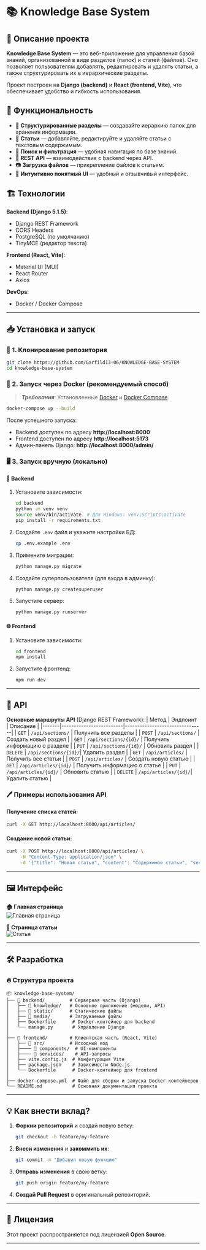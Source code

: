 # 📚 Knowledge Base System

## 📖 Описание проекта
**Knowledge Base System** — это веб-приложение для управления базой знаний, организованной в виде разделов (папок) и статей (файлов). Оно позволяет пользователям добавлять, редактировать и удалять статьи, а также структурировать их в иерархические разделы.

Проект построен на **Django (backend)** и **React (frontend, Vite)**, что обеспечивает удобство и гибкость использования.

## 🚀 Функциональность
- 📂 **Структурированные разделы** — создавайте иерархию папок для хранения информации.
- 📝 **Статьи** — добавляйте, редактируйте и удаляйте статьи с текстовым содержимым.
- 🔎 **Поиск и фильтрация** — удобная навигация по базе знаний.
- 🔄 **REST API** — взаимодействие с backend через API.
- 📷 **Загрузка файлов** — прикрепление файлов к статьям.
- 🎨 **Интуитивно понятный UI** — удобный и отзывчивый интерфейс.

## 🏗️ Технологии
**Backend (Django 5.1.5)**:
- Django REST Framework
- CORS Headers
- PostgreSQL (по умолчанию)
- TinyMCE (редактор текста)

**Frontend (React, Vite)**:
- Material UI (MUI)
- React Router
- Axios

**DevOps**:
- Docker / Docker Compose

---

## 📥 Установка и запуск

### 🔧 1. Клонирование репозитория
```bash
git clone https://github.com/Garfild13-06/KNOWLEDGE-BASE-SYSTEM
cd knowledge-base-system
```

### 🐳 2. Запуск через Docker (рекомендуемый способ)
> _**Требования**_: Установленные [Docker](https://www.docker.com/) и [Docker Compose](https://docs.docker.com/compose/).

```bash
docker-compose up --build
```
После успешного запуска:
- Backend доступен по адресу **http://localhost:8000**
- Frontend доступен по адресу **http://localhost:5173**
- Админ-панель Django: **http://localhost:8000/admin/**

### 🖥 3. Запуск вручную (локально)

#### 📌 Backend
1. Установите зависимости:
   ```bash
   cd backend
   python -m venv venv
   source venv/bin/activate  # Для Windows: venv\Scripts\activate
   pip install -r requirements.txt
   ```
2. Создайте `.env` файл и укажите настройки БД:
   ```bash
   cp .env.example .env
   ```
3. Примените миграции:
   ```bash
   python manage.py migrate
   ```
4. Создайте суперпользователя (для входа в админку):
   ```bash
   python manage.py createsuperuser
   ```
5. Запустите сервер:
   ```bash
   python manage.py runserver
   ```

#### 🌐 Frontend
1. Установите зависимости:
   ```bash
   cd frontend
   npm install
   ```
2. Запустите фронтенд:
   ```bash
   npm run dev
   ```

---

## 🔗 API
**Основные маршруты API** (Django REST Framework):
| Метод | Эндпоинт                | Описание                        |
|-------|-------------------------|--------------------------------|
| `GET` | `/api/sections/`        | Получить все разделы           |
| `POST` | `/api/sections/`       | Создать новый раздел           |
| `GET` | `/api/sections/{id}/`   | Получить информацию о разделе  |
| `PUT` | `/api/sections/{id}/`   | Обновить раздел                |
| `DELETE` | `/api/sections/{id}/`| Удалить раздел                 |
| `GET` | `/api/articles/`        | Получить все статьи            |
| `POST` | `/api/articles/`       | Создать новую статью           |
| `GET` | `/api/articles/{id}/`   | Получить информацию о статье   |
| `PUT` | `/api/articles/{id}/`   | Обновить статью                |
| `DELETE` | `/api/articles/{id}/`| Удалить статью                 |

### 🖊 Примеры использования API
#### Получение списка статей:
```bash
curl -X GET http://localhost:8000/api/articles/
```

#### Создание новой статьи:
```bash
curl -X POST http://localhost:8000/api/articles/ \
     -H "Content-Type: application/json" \
     -d '{"title": "Новая статья", "content": "Содержимое статьи", "section": 1}'
```

---

## 🖼 Интерфейс

**🏠 Главная страница**  
![Главная страница](https://via.placeholder.com/800x400?text=Главная+страница)

**📄 Страница статьи**  
![Статья](https://via.placeholder.com/800x400?text=Статья)

---

## 🛠 Разработка

### 🔥 Структура проекта
```
📦 knowledge-base-system/
├── 📂 backend/         # Серверная часть (Django)
│   ├── 📂 knowledge/   # Основное приложение (модели, API)
│   ├── 📂 static/      # Статические файлы
│   ├── 📂 media/       # Загружаемые файлы
│   ├── Dockerfile      # Docker-контейнер для backend
│   └── manage.py       # Управление Django
│
├── 📂 frontend/        # Клиентская часть (React, Vite)
│   ├── 📂 src/         # Исходный код
│   ├──── 📂 components/  # UI-компоненты
│   ├──── 📂 services/    # API-запросы
│   ├── vite.config.js  # Конфигурация Vite
│   ├── package.json    # Зависимости Node.js
│   └── Dockerfile      # Docker-контейнер для frontend
│
├── docker-compose.yml  # Файл для сборки и запуска Docker-контейнеров
└── README.md           # Основная документация проекта
```

---

## 💡 Как внести вклад?
1. **Форкни репозиторий** и создай новую ветку:
   ```bash
   git checkout -b feature/my-feature
   ```
2. **Внеси изменения** и **закоммить их**:
   ```bash
   git commit -m "Добавил новую функцию"
   ```
3. **Отправь изменения** в свою ветку:
   ```bash
   git push origin feature/my-feature
   ```
4. **Создай Pull Request** в оригинальный репозиторий.

---

## 📝 Лицензия
Этот проект распространяется под лицензией **Open Source**.

---